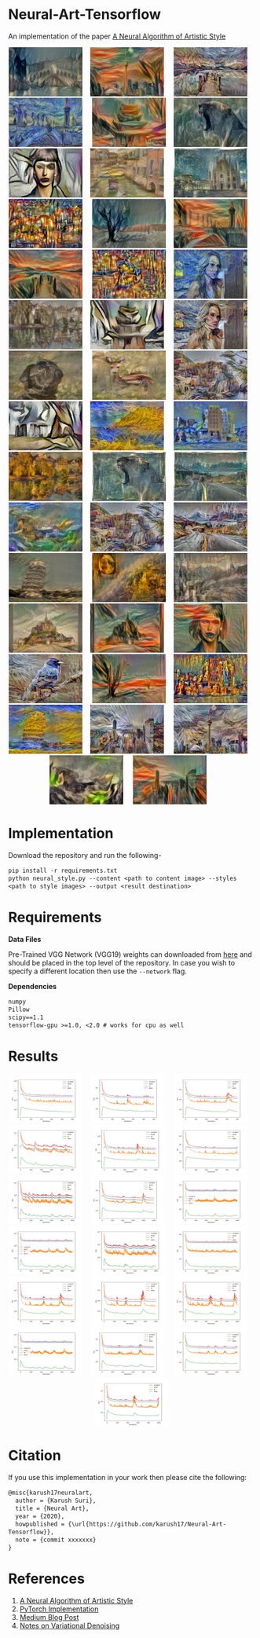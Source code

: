 # Neural-Art-Tensorflow
An implementation of the paper [A Neural Algorithm of Artistic Style](https://arxiv.org/pdf/1508.06576v2.pdf)

<p align="center"><img src="output/1.png" height="100" width="150"></img>&nbsp;&nbsp;&nbsp;&nbsp;<img src="output/2.png" height="100" width="150"></img>&nbsp;&nbsp;&nbsp;&nbsp;
<img src="output/3.png" height="100" width="150"></img>&nbsp;&nbsp;&nbsp;&nbsp;<img src="output/4.png" height="100" width="150"></img>&nbsp;&nbsp;&nbsp;&nbsp;
<img src="output/5.png" height="100" width="150"></img>&nbsp;&nbsp;&nbsp;&nbsp;<img src="output/6.png" height="100" width="150"></img>&nbsp;&nbsp;&nbsp;&nbsp;
<img src="output/7.png" height="100" width="150"></img>&nbsp;&nbsp;&nbsp;&nbsp;<img src="output/8.png" height="100" width="150"></img>&nbsp;&nbsp;&nbsp;&nbsp;
<img src="output/9.png" height="100" width="150"></img>&nbsp;&nbsp;&nbsp;&nbsp;<img src="output/10.png" height="100" width="150"></img>&nbsp;&nbsp;&nbsp;&nbsp;
<img src="output/11.png" height="100" width="150"></img>&nbsp;&nbsp;&nbsp;&nbsp;<img src="output/12.png" height="100" width="150"></img>&nbsp;&nbsp;&nbsp;&nbsp;
<img src="output/13.png" height="100" width="150"></img>&nbsp;&nbsp;&nbsp;&nbsp;
<img src="output/15.png" height="100" width="150"></img>&nbsp;&nbsp;&nbsp;&nbsp;<img src="output/16.png" height="100" width="150"></img>&nbsp;&nbsp;&nbsp;&nbsp;
<img src="output/17.png" height="100" width="150"></img>&nbsp;&nbsp;&nbsp;&nbsp;<img src="output/18.png" height="100" width="150"></img>&nbsp;&nbsp;&nbsp;&nbsp;
<img src="output/19.png" height="100" width="150"></img>&nbsp;&nbsp;&nbsp;&nbsp;<img src="output/20.png" height="100" width="150"></img>&nbsp;&nbsp;&nbsp;&nbsp;
<img src="output/21.png" height="100" width="150"></img>&nbsp;&nbsp;&nbsp;&nbsp;<img src="output/22.png" height="100" width="150"></img>&nbsp;&nbsp;&nbsp;&nbsp;
<img src="output/23.png" height="100" width="150"></img>&nbsp;&nbsp;&nbsp;&nbsp;<img src="output/24.png" height="100" width="150"></img>&nbsp;&nbsp;&nbsp;&nbsp;
<img src="output/25.png" height="100" width="150"></img>&nbsp;&nbsp;&nbsp;&nbsp;<img src="output/26.png" height="100" width="150"></img>&nbsp;&nbsp;&nbsp;&nbsp;
<img src="output/27.png" height="100" width="150"></img>&nbsp;&nbsp;&nbsp;&nbsp;<img src="output/28.png" height="100" width="150"></img>&nbsp;&nbsp;&nbsp;&nbsp;
<img src="output/29.png" height="100" width="150"></img>&nbsp;&nbsp;&nbsp;&nbsp;<img src="output/30.png" height="100" width="150"></img>&nbsp;&nbsp;&nbsp;&nbsp;
<img src="output/31.png" height="100" width="150"></img>&nbsp;&nbsp;&nbsp;&nbsp;<img src="output/32.png" height="100" width="150"></img>&nbsp;&nbsp;&nbsp;&nbsp;
<img src="output/33.png" height="100" width="150"></img>&nbsp;&nbsp;&nbsp;&nbsp;<img src="output/34.png" height="100" width="150"></img>&nbsp;&nbsp;&nbsp;&nbsp;
<img src="output/35.png" height="100" width="150"></img>&nbsp;&nbsp;&nbsp;&nbsp;<img src="output/36.png" height="100" width="150"></img>&nbsp;&nbsp;&nbsp;&nbsp;
<img src="output/37.png" height="100" width="150"></img>&nbsp;&nbsp;&nbsp;&nbsp;<img src="output/38.png" height="100" width="150"></img>&nbsp;&nbsp;&nbsp;&nbsp;
<img src="output/39.png" height="100" width="150"></img>&nbsp;&nbsp;&nbsp;&nbsp;<img src="output/40.png" height="100" width="150"></img>&nbsp;&nbsp;&nbsp;&nbsp;
<img src="output/41.png" height="100" width="150"></img>&nbsp;&nbsp;&nbsp;&nbsp;<img src="output/42.png" height="100" width="150"></img>&nbsp;&nbsp;&nbsp;&nbsp;
<img src="output/43.png" height="100" width="150"></img>&nbsp;&nbsp;&nbsp;&nbsp;<img src="output/44.png" height="100" width="150"></img>&nbsp;&nbsp;&nbsp;&nbsp;
<img src="output/45.png" height="100" width="150"></img>&nbsp;&nbsp;&nbsp;&nbsp;</p>  
  
  # Implementation
  
  Download the repository and run the following- 
  ```
  pip install -r requirements.txt
  python neural_style.py --content <path to content image> --styles <path to style images> --output <result destination>
  ```
  
  # Requirements  
  
  __Data Files__  
  
  Pre-Trained VGG Network (VGG19) weights can downloaded from [here](http://www.vlfeat.org/matconvnet/models/imagenet-vgg-verydeep-19.mat) and should be placed in the top level of the repository. In case you wish to specify a different location then use the `--network` flag.  
  
  __Dependencies__
  
  ```
  numpy
  Pillow
  scipy==1.1
  tensorflow-gpu >=1.0, <2.0 # works for cpu as well
  ```
  
  # Results  
  
  <p align="center"><img src="plots/1.png" height="100" width="150"></img>&nbsp;&nbsp;&nbsp;&nbsp;<img src="plots/2.png" height="100" width="150"></img>&nbsp;&nbsp;&nbsp;&nbsp;
<img src="plots/3.png" height="100" width="150"></img>&nbsp;&nbsp;&nbsp;&nbsp;<img src="plots/4.png" height="100" width="150"></img>&nbsp;&nbsp;&nbsp;&nbsp;
<img src="plots/5.png" height="100" width="150"></img>&nbsp;&nbsp;&nbsp;&nbsp;<img src="plots/6.png" height="100" width="150"></img>&nbsp;&nbsp;&nbsp;&nbsp;
<img src="plots/7.png" height="100" width="150"></img>&nbsp;&nbsp;&nbsp;&nbsp;<img src="plots/8.png" height="100" width="150"></img>&nbsp;&nbsp;&nbsp;&nbsp;
<img src="plots/9.png" height="100" width="150"></img>&nbsp;&nbsp;&nbsp;&nbsp;<img src="plots/10.png" height="100" width="150"></img>&nbsp;&nbsp;&nbsp;&nbsp;
<img src="plots/11.png" height="100" width="150"></img>&nbsp;&nbsp;&nbsp;&nbsp;<img src="plots/12.png" height="100" width="150"></img>&nbsp;&nbsp;&nbsp;&nbsp;
<img src="plots/13.png" height="100" width="150"></img>&nbsp;&nbsp;&nbsp;&nbsp;
<img src="plots/15.png" height="100" width="150"></img>&nbsp;&nbsp;&nbsp;&nbsp;<img src="plots/16.png" height="100" width="150"></img>&nbsp;&nbsp;&nbsp;&nbsp;
<img src="plots/17.png" height="100" width="150"></img>&nbsp;&nbsp;&nbsp;&nbsp;<img src="plots/18.png" height="100" width="150"></img>&nbsp;&nbsp;&nbsp;&nbsp;
<img src="plots/19.png" height="100" width="150"></img>&nbsp;&nbsp;&nbsp;&nbsp;<img src="plots/20.png" height="100" width="150"></img>  

# Citation
If you use this implementation in your work then please cite the following:
```
@misc{karush17neuralart,
  author = {Karush Suri},
  title = {Neural Art},
  year = {2020},
  howpublished = {\url{https://github.com/karush17/Neural-Art-Tensorflow}},
  note = {commit xxxxxxx}
}
```  

# References  
1. [A Neural Algorithm of Artistic Style](https://arxiv.org/pdf/1508.06576v2.pdf)  
2. [PyTorch Implementation](https://github.com/animesh-s/Neural-Style-Transfer)
3. [Medium Blog Post](https://towardsdatascience.com/a-neural-algorithm-of-artistic-style-a-modern-form-of-creation-d39a6ac7e715)
4. [Notes on Variational Denoising](https://en.wikipedia.org/wiki/Total_variation_denoising)

  
  
  
  
  




